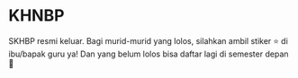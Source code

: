 # KHNBP
SKHBP resmi keluar. Bagi murid-murid yang lolos, silahkan ambil stiker ⭐ di ibu/bapak guru ya! Dan yang belum lolos bisa daftar lagi di semester depan 🤍
